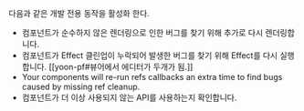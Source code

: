 다음과 같은 개발 전용 동작을 활성화 한다.

- 컴포넌트가 순수하지 않은 렌더링으로 인한 버그를 찾기 위해 추가로 다시 렌더링합니다.
- 컴포넌트가 Effect 클린업이 누락되어 발생한 버그를 찾기 위해 Effect를 다시 실행합니다.
	[[yoon-pf#뷰어에서 에디터가 두개가 됨.]]
- Your components will re-run refs callbacks an extra time to find bugs caused by missing ref cleanup.
- 컴포넌트가 더 이상 사용되지 않는 API를 사용하는지 확인합니다.
